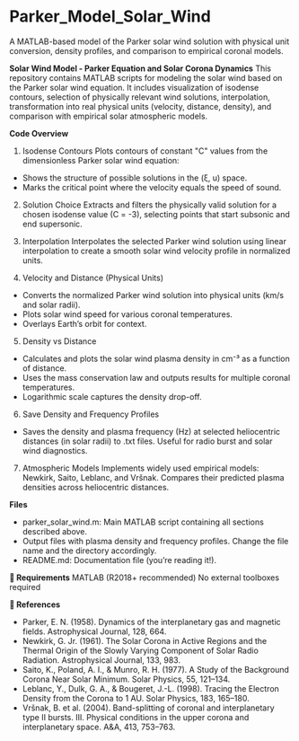 # Parker_Model_Solar_Wind
A MATLAB-based model of the Parker solar wind solution with physical unit conversion, density profiles, and comparison to empirical coronal models.

**Solar Wind Model - Parker Equation and Solar Corona Dynamics**
This repository contains MATLAB scripts for modeling the solar wind based on the Parker solar wind equation. It includes visualization of isodense contours, selection of physically relevant wind solutions, interpolation, transformation into real physical units (velocity, distance, density), and comparison with empirical solar atmospheric models.

**Code Overview**
1. Isodense Contours
Plots contours of constant "C" values from the dimensionless Parker solar wind equation:
- Shows the structure of possible solutions in the (ξ, u) space.
- Marks the critical point where the velocity equals the speed of sound.

2. Solution Choice
Extracts and filters the physically valid solution for a chosen isodense value (C = -3), selecting points that start subsonic and end supersonic.

3. Interpolation
Interpolates the selected Parker wind solution using linear interpolation to create a smooth solar wind velocity profile in normalized units.

4. Velocity and Distance (Physical Units)
- Converts the normalized Parker wind solution into physical units (km/s and solar radii).
- Plots solar wind speed for various coronal temperatures.
- Overlays Earth’s orbit for context.

5. Density vs Distance
- Calculates and plots the solar wind plasma density in cm⁻³ as a function of distance.
- Uses the mass conservation law and outputs results for multiple coronal temperatures.
- Logarithmic scale captures the density drop-off.

6. Save Density and Frequency Profiles
- Saves the density and plasma frequency (Hz) at selected heliocentric distances (in solar radii) to .txt files. Useful for radio burst and solar wind diagnostics.

7. Atmospheric Models
Implements widely used empirical models: Newkirk, Saito, Leblanc, and Vršnak. Compares their predicted plasma densities across heliocentric distances.

**Files**
- parker_solar_wind.m: Main MATLAB script containing all sections described above.
- Output files with plasma density and frequency profiles. Change the file name and the directory accordingly.
- README.md: Documentation file (you’re reading it!).

**📌 Requirements**
MATLAB (R2018+ recommended)
No external toolboxes required

**📘 References**
- Parker, E. N. (1958). Dynamics of the interplanetary gas and magnetic fields. Astrophysical Journal, 128, 664.
- Newkirk, G. Jr. (1961). The Solar Corona in Active Regions and the Thermal Origin of the Slowly Varying Component of Solar Radio Radiation. Astrophysical Journal, 133, 983.
- Saito, K., Poland, A. I., & Munro, R. H. (1977). A Study of the Background Corona Near Solar Minimum. Solar Physics, 55, 121–134.
- Leblanc, Y., Dulk, G. A., & Bougeret, J.-L. (1998). Tracing the Electron Density from the Corona to 1 AU. Solar Physics, 183, 165–180.
- Vršnak, B. et al. (2004). Band-splitting of coronal and interplanetary type II bursts. III. Physical conditions in the upper corona and interplanetary space. A&A, 413, 753–763.
